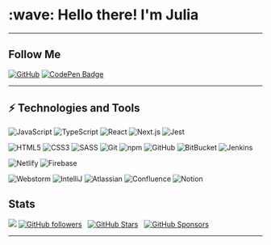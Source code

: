 <h1 align="left" id="macropower-title">:wave: Hello there! I'm Julia</h1>

<!-- <img src="https://media.giphy.com/media/Vuw9m5wXviFIQ/source.gif" width="280" height="auto" /> -->
<hr>

## Follow Me

[![GitHub](https://img.shields.io/badge/-GitHub-181717?style=for-the-badge&logo=github&logoColor=white&link=https://github.com/JlaPrs)](https://github.com/JlaPrs)
[![CodePen Badge](https://img.shields.io/badge/-JlaPrs-313333?style=for-the-badge&logo=CodePen&logoColor=white)](https://codepen.io/jlaprs "Follow on CodePen")

<hr>

## ⚡ Technologies and Tools

![JavaScript](https://img.shields.io/badge/-JavaScript-22272e?style=for-the-badge&logo=javascript)
![TypeScript](https://img.shields.io/badge/-TypeScript-22272e?style=for-the-badge&logo=typescript)
![React](https://img.shields.io/badge/-React-22272e?style=for-the-badge&logo=React)
![Next.js](https://img.shields.io/badge/-Next.js-22272e?style=for-the-badge&logo=next.js)
![Jest](https://img.shields.io/badge/-Jest-22272e?style=for-the-badge&logo=jest)
<!-- ![Nodejs](https://img.shields.io/badge/-Nodejs-22272e?style=for-the-badge&logo=Node.js) -->
![HTML5](https://img.shields.io/badge/-HTML5-22272e?style=for-the-badge&logo=html5&logoColor=E34F26)
![CSS3](https://img.shields.io/badge/-CSS3-22272e?style=for-the-badge&logo=css3&logoColor=1572B6)
![SASS](https://img.shields.io/badge/-SASS/SCSS-22272e?style=for-the-badge&logo=sass)
![Git](https://img.shields.io/badge/-Git-22272e?style=for-the-badge&logo=git)
![npm](https://img.shields.io/badge/-npm-22272e?style=for-the-badge&logo=npm)
![GitHub](https://img.shields.io/badge/-GitHub-22272e?style=for-the-badge&logo=github)
![BitBucket](https://img.shields.io/badge/-BitBucket-22272e?style=for-the-badge&logo=bitbucket&logoColor=0052cc)
![Jenkins](https://img.shields.io/badge/-Jenkins-22272e?style=for-the-badge&logo=Jenkins)

![Netlify](https://img.shields.io/badge/-Netlify-22272e?style=for-the-badge&logo=netlify)
![Firebase](https://img.shields.io/badge/-Firebase-22272e?style=for-the-badge&logo=firebase)

![Webstorm](https://img.shields.io/badge/-Webstorm-22272e?style=for-the-badge&logo=webstorm&logoColor=07c3f2)
![IntelliJ](https://img.shields.io/badge/-Intellij-22272e?style=for-the-badge&logo=jetbrains&logoColor=white)
![Atlassian](https://img.shields.io/badge/-Atlassian-22272e?style=for-the-badge&logo=atlassian&logoColor=0052cc)
![Confluence](https://img.shields.io/badge/-Confluence-22272e?style=for-the-badge&logo=confluence&logoColor=0052cc)
![Notion](https://img.shields.io/badge/-Notion-22272e?style=for-the-badge&logo=notion)

<!-- 
logo only
  <img width="35" src="https://raw.githubusercontent.com/gilbarbara/logos/master/logos/atlassian.svg"/> 
-->

## Stats


![](https://komarev.com/ghpvc/?username=JlaPrs&color=007ec6&style=for-the-badge)
[![GitHub followers](https://img.shields.io/github/followers/JlaPrs?logo=GitHub&style=for-the-badge)](https://github.com/JlaPrs) &nbsp; [![GitHub Stars](https://img.shields.io/github/stars/JlaPrs?logo=github&style=for-the-badge)](https://github.com/JlaPrs) &nbsp; [![GitHub Sponsors](https://img.shields.io/github/sponsors/JlaPrs?color=BF4B8A&logo=githubsponsors&style=for-the-badge&label=Sponsor%20on%20Github)](https://github.com/sponsors/JlaPrs)



<hr>

<!--
**JlaPrs/JlaPrs** is a ✨ _special_ ✨ repository because its `README.md` (this file) appears on your GitHub profile.

Here are some ideas to get you started:

- 🔭 I’m currently working on ...
- 🌱 I’m currently learning ...
- 👯 I’m looking to collaborate on ...
- 🤔 I’m looking for help with ...
- 💬 Ask me about ...
- 📫 How to reach me: ...
- 😄 Pronouns: ...
- ⚡ Fun fact: ...
-->
